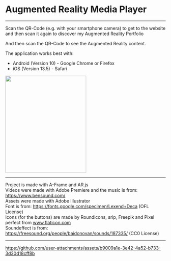 # Augmented Reality Media Player

<!-- :warning: *This project is currently Work In Progress, so the Application might not work correctly when trying it out* :warning: -->
___________

Scan the QR-Code (e.g. with your smartphone camera) to get to the website and then scan it again to discover my Augmented Reality Portfolio </br>

And then scan the QR-Code to see the Augmented Reality content.

The application works best with:
<UL>
<LI>Android (Version 10) - Google Chrome or Firefox
<LI>iOS (Version 13.5) - Safari
</UL>  
  
<img src="/assets/images/markers/fullMarker_blue.svg" data-canonical-src="/assets/images/markers/fullMarker_blue.svg" width="254" height="305" />

___________

Project is made with A-Frame and AR.js </br>
Videos were made with Adobe Premiere and the music is from: https://www.bensound.com/ </br>
Assets were made with Adobe Illustrator </br>
Font is from: https://fonts.google.com/specimen/Lexend+Deca (OFL License) </br>
Icons (for the buttons) are made by Roundicons, srip, Freepik and Pixel perfect from www.flaticon.com </br>
Soundeffect is from: https://freesound.org/people/baidonovan/sounds/187335/ (CC0 License)

___________



https://github.com/user-attachments/assets/b9009a1e-3e42-4a52-b733-3d30d18cff8b


